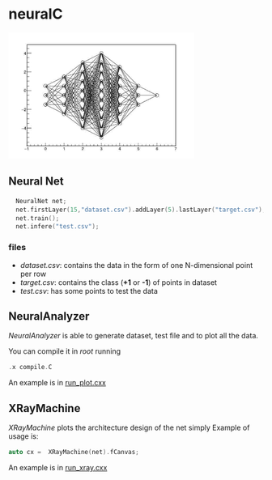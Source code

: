 # neuralC
<img src="https://github.com/gabrielefronze/neuralC/raw/master/nn.jpg" height="250"></img>
## Neural Net
```cpp
  NeuralNet net;
  net.firstLayer(15,"dataset.csv").addLayer(5).lastLayer("target.csv");
  net.train();
  net.infere("test.csv");
```
### files
- *dataset.csv*: contains the data in the form of one N-dimensional point per row
- *target.csv*: contains the class (**+1** or **-1**) of points in dataset
- *test.csv*: has some points to test the data

## NeuralAnalyzer
*NeuralAnalyzer* is able to generate dataset, test file and to plot all the data.

You can compile it in *root* running
```cpp
.x compile.C
```

An example is in [run_plot.cxx](run_plot.cxx)

## XRayMachine
*XRayMachine* plots the architecture design of the net simply
Example of usage is:
```cpp
auto cx =  XRayMachine(net).fCanvas;
```

An example is in [run_xray.cxx](run_xray.cxx)

